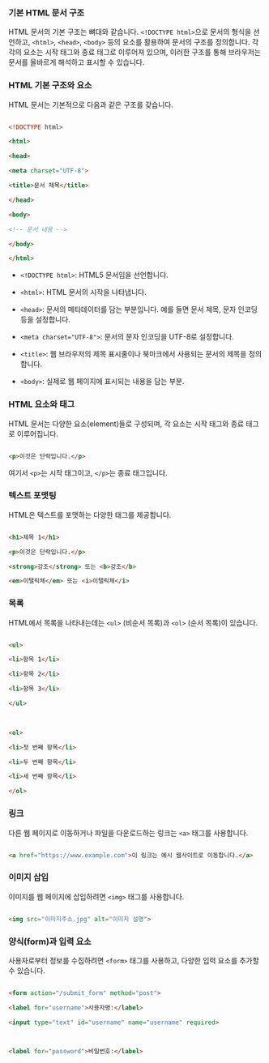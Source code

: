 ### 기본 HTML 문서 구조

  

HTML 문서의 기본 구조는 뼈대와 같습니다. `<!DOCTYPE html>`으로 문서의 형식을 선언하고, `<html>`, `<head>`, `<body>` 등의 요소를 활용하여 문서의 구조를 정의합니다. 각각의 요소는 시작 태그와 종료 태그로 이루어져 있으며, 이러한 구조를 통해 브라우저는 문서를 올바르게 해석하고 표시할 수 있습니다.

  

### HTML 기본 구조와 요소

  

HTML 문서는 기본적으로 다음과 같은 구조를 갖습니다.

  

```html

<!DOCTYPE html>

<html>

<head>

<meta charset="UTF-8">

<title>문서 제목</title>

</head>

<body>

<!-- 문서 내용 -->

</body>

</html>

```

  

- `<!DOCTYPE html>`: HTML5 문서임을 선언합니다.

- `<html>`: HTML 문서의 시작을 나타냅니다.

- `<head>`: 문서의 메타데이터를 담는 부분입니다. 예를 들면 문서 제목, 문자 인코딩 등을 설정합니다.

- `<meta charset="UTF-8">`: 문서의 문자 인코딩을 UTF-8로 설정합니다.

- `<title>`: 웹 브라우저의 제목 표시줄이나 북마크에서 사용되는 문서의 제목을 정의합니다.

- `<body>`: 실제로 웹 페이지에 표시되는 내용을 담는 부분.

  

### HTML 요소와 태그

  

HTML 문서는 다양한 요소(element)들로 구성되며, 각 요소는 시작 태그와 종료 태그로 이루어집니다.

  

```html

<p>이것은 단락입니다.</p>

```

  

여기서 `<p>`는 시작 태그이고, `</p>`는 종료 태그입니다.

  

### 텍스트 포맷팅

  

HTML은 텍스트를 포맷하는 다양한 태그를 제공합니다.

  

```html

<h1>제목 1</h1>

<p>이것은 단락입니다.</p>

<strong>강조</strong> 또는 <b>강조</b>

<em>이탤릭체</em> 또는 <i>이탤릭체</i>

```

  

### 목록

  

HTML에서 목록을 나타내는데는 `<ul>` (비순서 목록)과 `<ol>` (순서 목록)이 있습니다.

  

```html

<ul>

<li>항목 1</li>

<li>항목 2</li>

<li>항목 3</li>

</ul>

  

<ol>

<li>첫 번째 항목</li>

<li>두 번째 항목</li>

<li>세 번째 항목</li>

</ol>

```

  

### 링크

  

다른 웹 페이지로 이동하거나 파일을 다운로드하는 링크는 `<a>` 태그를 사용합니다.

  

```html

<a href="https://www.example.com">이 링크는 예시 웹사이트로 이동합니다.</a>

```

  

### 이미지 삽입

  

이미지를 웹 페이지에 삽입하려면 `<img>` 태그를 사용합니다.

  

```html

<img src="이미지주소.jpg" alt="이미지 설명">

```

  

### 양식(form)과 입력 요소

  

사용자로부터 정보를 수집하려면 `<form>` 태그를 사용하고, 다양한 입력 요소를 추가할 수 있습니다.

  

```html

<form action="/submit_form" method="post">

<label for="username">사용자명:</label>

<input type="text" id="username" name="username" required>

  

<label for="password">비밀번호:</label>

